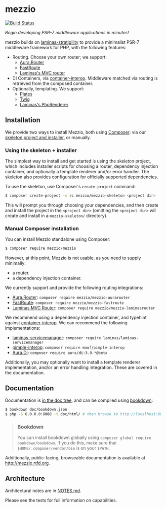 # mezzio

[![Build Status](https://travis-ci.org/mezzio/mezzio.svg?branch=master)](https://travis-ci.org/mezzio/mezzio)

*Begin developing PSR-7 middleware applications in minutes!*

mezzio builds on [laminas-stratigility](https://github.com/laminas/laminas-stratigility)
to provide a minimalist PSR-7 middleware framework for PHP, with the following
features:

- Routing. Choose your own router; we support:
    - [Aura.Router](https://github.com/auraphp/Aura.Router)
    - [FastRoute](https://github.com/nikic/FastRoute)
    - [Laminas's MVC router](https://github.com/laminas/laminas-mvc)
- DI Containers, via [container-interop](https://github.com/container-interop/container-interop).
  Middleware matched via routing is retrieved from the composed container.
- Optionally, templating. We support:
    - [Plates](http://platesphp.com/)
    - [Twig](http://twig.sensiolabs.org/)
    - [Laminas's PhpRenderer](https://github.com/laminas/laminas-view)

## Installation

We provide two ways to install Mezzio, both using
[Composer](https://getcomposer.org): via our
[skeleton project and installer](https://github.com/mezzio/mezzio-skeleton),
or manually.

### Using the skeleton + installer

The simplest way to install and get started is using the skeleton project, which
includes installer scripts for choosing a router, dependency injection
container, and optionally a template renderer and/or error handler. The skeleton
also provides configuration for officially supported dependencies.

To use the skeleton, use Composer's `create-project` command:

```bash
$ composer create-project -s rc mezzio/mezzio-skeleton <project dir>
```

This will prompt you through choosing your dependencies, and then create and
install the project in the `<project dir>` (omitting the `<project dir>` will
create and install in a `mezzio-skeleton/` directory).

### Manual Composer installation

You can install Mezzio standalone using Composer:

```bash
$ composer require mezzio/mezzio
```

However, at this point, Mezzio is not usable, as you need to supply
minimally:

- a router.
- a dependency injection container.

We currently support and provide the following routing integrations:

- [Aura.Router](https://github.com/auraphp/Aura.Router):
  `composer require mezzio/mezzio-aurarouter`
- [FastRoute](https://github.com/nikic/FastRoute):
  `composer require mezzio/mezzio-fastroute`
- [Laminas MVC Router](https://github.com/laminas/laminas-mvc):
  `composer require mezzio/mezzio-laminasrouter`

We recommend using a dependency injection container, and typehint against
[container-interop](https://github.com/container-interop/container-interop). We
can recommend the following implementations:

- [laminas-servicemanager](https://github.com/laminas/laminas-servicemanager):
  `composer require laminas/laminas-servicemanager`
- [pimple-interop](https://github.com/moufmouf/pimple-interop):
  `composer require mouf/pimple-interop`
- [Aura.Di](https://github.com/auraphp/Aura.Di):
  `composer require aura/di:3.0.*@beta`

Additionally, you may optionally want to install a template renderer
implementation, and/or an error handling integration. These are covered in the
documentation.

## Documentation

Documentation is [in the doc tree](doc/), and can be compiled using [bookdown](http://bookdown.io):

```bash
$ bookdown doc/bookdown.json
$ php -S 0.0.0.0:8080 -t doc/html/ # then browse to http://localhost:8080/
```

> ### Bookdown
>
> You can install bookdown globally using `composer global require bookdown/bookdown`. If you do
> this, make sure that `$HOME/.composer/vendor/bin` is on your `$PATH`.

Additionally, public-facing, browseable documentation is available at
http://mezzio.rtfd.org.

## Architecture

Architectural notes are in [NOTES.md](NOTES.md).

Please see the tests for full information on capabilities.
